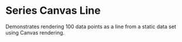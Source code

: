 # Series Canvas Line

Demonstrates rendering 100 data points as a line from a static data set using Canvas rendering.
